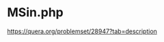 # MSin.php
https://quera.org/problemset/28947?tab=description
<?php
$m = (int)readline("Enter a number: ");
$sin = ["sib", " samano" , " sabze", " senjed", " seke", " somagh", " sir"];
$w = $m - 1;
for($i = 0; $i <= $w; $i++){
	print_r($sin[$i]) ;
}
